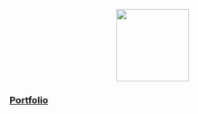 

<p align="center">
<img src="https://github.com/mahozad/mahozad/blob/master/logo.svg" height="128px"></img>
</p>

### [Portfolio](http://mahozad.ir)

<!--
**mahozad/mahozad** is a ✨ _special_ ✨ repository because its `README.md` (this file) appears on your GitHub profile.

Here are some ideas to get you started:
### Hi there 👋
- 🔭 I’m currently working on ...
- 🌱 I’m currently learning ...
- 👯 I’m looking to collaborate on ...
- 🤔 I’m looking for help with ...
- 💬 Ask me about ...
- 📫 How to reach me: ...
- 😄 Pronouns: ...
- ⚡ Fun fact: ...
-->
